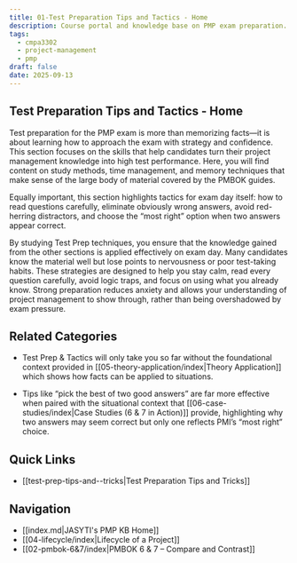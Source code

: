 ```yaml
---
title: 01-Test Preparation Tips and Tactics - Home
description: Course portal and knowledge base on PMP exam preparation.
tags:
  - cmpa3302
  - project-management
  - pmp
draft: false
date: 2025-09-13
---
```

## Test Preparation Tips and Tactics - Home

Test preparation for the PMP exam is more than memorizing facts—it is about learning how to approach the exam with strategy and confidence. This section focuses on the skills that help candidates turn their project management knowledge into high test performance. Here, you will find content on study methods, time management, and memory techniques that make sense of the large body of material covered by the PMBOK guides.  

Equally important, this section highlights tactics for exam day itself: how to read questions carefully, eliminate obviously wrong answers, avoid red-herring distractors, and choose the “most right” option when two answers appear correct.  

By studying Test Prep techniques, you ensure that the knowledge gained from the other sections is applied effectively on exam day. Many candidates know the material well but lose points to nervousness or poor test-taking habits. These strategies are designed to help you stay calm, read every question carefully, avoid logic traps, and focus on using what you already know. Strong preparation reduces anxiety and allows your understanding of project management to show through, rather than being overshadowed by exam pressure.  

## Related Categories
- Test Prep & Tactics will only take you so far without the foundational context provided in [[05-theory-application/index|Theory Application]] which shows how facts can be applied to situations.

- Tips like “pick the best of two good answers” are far more effective when paired with the situational context that [[06-case-studies/index|Case Studies (6 & 7 in Action)]] provide, highlighting why two answers may seem correct but only one reflects PMI’s “most right” choice.  
## Quick Links
- [[test-prep-tips-and--tricks|Test Preparation Tips and Tricks]]
## Navigation
- [[index.md|JASYTI's PMP KB Home]]
- [[04-lifecycle/index|Lifecycle of a Project]]
- [[02-pmbok-6&7/index|PMBOK 6 & 7 – Compare and Contrast]]
